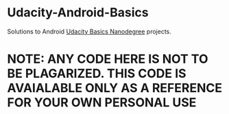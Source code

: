 # Udacity-Android-Basics

Solutions to Android [Udacity Basics Nanodegree](https://www.udacity.com/course/android-basics-nanodegree-by-google--nd803) projects. 


# NOTE: ANY CODE HERE IS NOT TO BE PLAGARIZED. THIS CODE IS AVAIALABLE ONLY AS A REFERENCE FOR YOUR OWN PERSONAL USE
